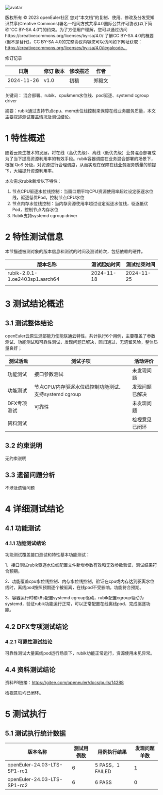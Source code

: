  ![avatar](../../images/openEuler.png)


版权所有 © 2023  openEuler社区
 您对“本文档”的复制、使用、修改及分发受知识共享(Creative Commons)署名—相同方式共享4.0国际公共许可协议(以下简称“CC BY-SA 4.0”)的约束。为了方便用户理解，您可以通过访问https://creativecommons.org/licenses/by-sa/4.0/ 了解CC BY-SA 4.0的概要 (但不是替代)。CC BY-SA 4.0的完整协议内容您可以访问如下网址获取：https://creativecommons.org/licenses/by-sa/4.0/legalcode。

修订记录

| 日期       | 修订   版本 | 修改描述 | 作者   |
| ---------- | ----------- | -------- | ------ |
| 2024-11-26 | v1.0        | 初稿     | 郑毅文 |
|            |             |          |        |

关键词： 混合部署、rubik、cpu&mem水位线、pod驱逐、systemd cgroup driver

摘要：rubik通过支持节点cpu、mem水位线控制来保障在线业务服务质量，本文主要叙述测试覆盖情况及测试结论。

# 1     特性概述

随着云原生技术的发展，将在线（高优先级）、离线（低优先级）业务混合部署成为了当下提高资源利用率的有效手段。rubik容器调度在业务混合部署的场景下，根据 QoS 分级，对资源进行合理调度，从而实现在保障在线业务服务质量的前提下，大幅提升资源利用率。 

本次需求rubik新增以下特性：

1. 节点CPU驱逐水位线控制：当窗口期平均CPU资源使用率超过设定驱逐水位线，驱逐低优Pod，控制节点CPU水位 
2. 节点内存水位线控制：当内存资源使用率超过设定驱逐水位线，驱逐低优Pod，控制节点内存水位
3. Rubik支持systemd cgroup driver

# 2     特性测试信息

本节描述被测对象的版本信息和测试的时间及测试轮次，包括依赖的硬件。

| 版本名称                        | 测试起始时间 | 测试结束时间 |
| ------------------------------- | ------------ | ------------ |
| rubik-2.0.1-1.oe2403sp1.aarch64 | 2024-11-18   | 2024-11-25   |
|                                 |              |              |

# 3     测试结论概述

## 3.1   测试整体结论

openEuler云原生混部能力使能联通云特性，共计执行6个用例，主要覆盖了参数测试、功能测试和可靠性测试，发现问题已解决，回归通过，无遗留风险，整体质量良好；

| 测试活动    | 测试子项                                               | 活动评价       |
| ----------- | ------------------------------------------------------ | -------------- |
| 功能测试    | 接口参数测试                                           | 未发现问题     |
| 功能测试    | 节点CPU/内存驱逐水位线控制功能测试、支持systemd cgroup | 发现问题已解决 |
| DFX专项测试 | 可靠性                                                 | 未发现问题     |
| 资料测试    |                                                        | 检视意见已闭环 |

## 3.2   约束说明

无约束说明

## 3.3   遗留问题分析

不涉及遗留问题

# 4 详细测试结论

## 4.1 功能测试
### 4.1.1 功能测试结论

功能测试覆盖接口测试和特性基本功能测试：

1、接口测试rubik驱逐水位线配置文件新增参数有效和无效参数验证，测试结果符合预期。

2、功能覆盖cpu水位线控制、内存水位线控制，验证在cpu或内存达到驱离水位线时，离线pod按照预期逐个被驱离，在线pod不受影响。功能符合预期。

3、容器运行时和k8s配置systemd cgroup驱动，rubik配置cgroup驱动为systemd，验证rubik功能运行正常，可以正常配置在线离线pod，完成驱逐功能。

## 4.2 DFX专项测试结论

### 4.2.1 可靠性测试结论

可靠性测试大量离线pod运行场景下，rubik功能正常运行，资源使用未见异常。

## 4.4 资料测试结论
资料PR链接：https://gitee.com/openeuler/docs/pulls/14288

检视意见均已闭环。

# 5     测试执行

## 5.1   测试执行统计数据

| 版本名称                    | 测试用例数 | 用例执行结果     | 发现问题单数 |
| --------------------------- | ---------- | ---------------- | ------------ |
| openEuler-24.03-LTS-SP1-rc1 | 6          | 5 PASS，1 FAILED | 1            |
| openEuler-24.03-LTS-SP1-rc2 | 6          | 6 PASS           | 0            |


